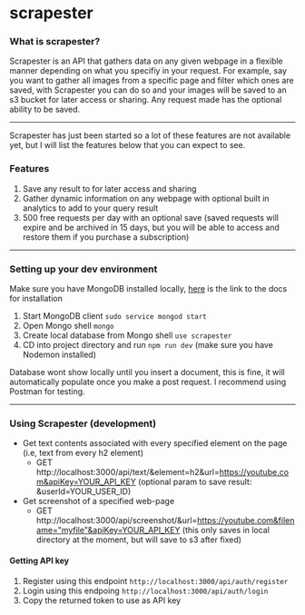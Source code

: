 # scrapester

### What is scrapester?
Scrapester is an API that gathers data on any given webpage in a flexible manner depending on what you specifiy in your request. For example, say you want to gather all images from a specific page and filter which ones are saved, with Scrapester you can do so and your images will be saved to an s3 bucket for later access or sharing. Any request made has the optional ability to be saved.  <hr />
Scrapester has just been started so a lot of these features are not available yet, but I will list the features below that you can expect to see.
 
### Features
1. Save any result to for later access and sharing
2. Gather dynamic information on any webpage with optional built in analytics to add to your query result
3. 500 free requests per day with an optional save (saved requests will expire and be archived in 15 days, but you will be able to access and restore them if you purchase a subscription)
<hr />

### Setting up your dev environment

Make sure you have MongoDB installed locally, <a href="https://docs.mongodb.com/manual/installation/">here</a> is the link to the docs for installation
1) Start MongoDB client
```sudo service mongod start```
2) Open Mongo shell
```mongo```
3) Create local database from Mongo shell
``` use scrapester ```  
4) CD into project directory and run ```npm run dev``` (make sure you have Nodemon installed)

Database wont show locally until you insert a document, this is fine, it will automatically populate once you make a post request. I recommend using Postman for testing.
<hr />

### Using Scrapester (development)
* Get text contents associated with every specified element on the page (i.e, text from every h2 element)
    *  GET http://localhost:3000/api/text/&element=h2&url=https://youtube.com&apiKey=YOUR_API_KEY (optional param to save result: &userId=YOUR_USER_ID)
* Get screenshot of a specified web-page
    *  GET http://localhost:3000/api/screenshot/&url=https://youtube.com&filename="myfile"&apiKey=YOUR_API_KEY (this only saves in local directory at the moment, but will save to s3 after fixed)
    
#### Getting API key
1) Register using this endpoint ```http://localhost:3000/api/auth/register```
2) Login using this endpoing ```http://localhost:3000/api/auth/login```
3) Copy the returned token to use as API key 


